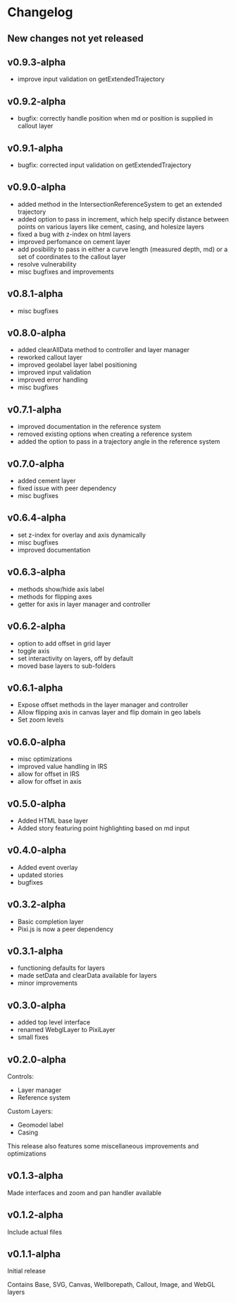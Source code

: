 # Changelog

## New changes not yet released

## v0.9.3-alpha
- improve input validation on getExtendedTrajectory

## v0.9.2-alpha
- bugfix: correctly handle position when md or position is supplied in callout layer

## v0.9.1-alpha
- bugfix: corrected input validation on getExtendedTrajectory

## v0.9.0-alpha
- added method in the IntersectionReferenceSystem to get an extended trajectory
- added option to pass in increment, which help specify distance between points on various layers like cement, casing, and holesize layers
- fixed a bug with z-index on html layers
- improved perfomance on cement layer
- add posibility to pass in either a curve length (measured depth, md) or a set of coordinates to the callout layer
- resolve vulnerability
- misc bugfixes and improvements

## v0.8.1-alpha
- misc bugfixes

## v0.8.0-alpha
- added clearAllData method to controller and layer manager
- reworked callout layer
- improved geolabel layer label positioning
- improved input validation
- improved error handling
- misc bugfixes

## v0.7.1-alpha
- improved documentation in the reference system
- removed existing options when creating a reference system
- added the option to pass in a trajectory angle in the reference system

## v0.7.0-alpha
- added cement layer
- fixed issue with peer dependency
- misc bugfixes

## v0.6.4-alpha
- set z-index for overlay and axis dynamically
- misc bugfixes
- improved documentation

## v0.6.3-alpha
- methods show/hide axis label
- methods for flipping axes
- getter for axis in layer manager and controller

## v0.6.2-alpha
- option to add offset in grid layer
- toggle axis
- set interactivity on layers, off by default
- moved base layers to sub-folders

## v0.6.1-alpha
- Expose offset methods in the layer manager and controller
- Allow flipping axis in canvas layer and flip domain in geo labels
- Set zoom levels

## v0.6.0-alpha
- misc optimizations
- improved value handling in IRS
- allow for offset in IRS
- allow for offset in axis

## v0.5.0-alpha
- Added HTML base layer
- Added story featuring point highlighting based on md input

## v0.4.0-alpha
- Added event overlay
- updated stories
- bugfixes

## v0.3.2-alpha
- Basic completion layer
- Pixi.js is now a peer dependency

## v0.3.1-alpha
- functioning defaults for layers
- made setData and clearData available for layers
- minor improvements

## v0.3.0-alpha
- added top level interface
- renamed WebglLayer to PixiLayer
- small fixes

## v0.2.0-alpha
Controls:
- Layer manager
- Reference system

Custom Layers:
- Geomodel label
- Casing

This release also features some miscellaneous improvements and optimizations

## v0.1.3-alpha
Made interfaces and zoom and pan handler available

## v0.1.2-alpha
Include actual files

## v0.1.1-alpha
Initial release

Contains Base, SVG, Canvas, Wellborepath, Callout, Image, and WebGL layers
